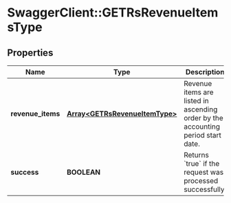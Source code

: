 # SwaggerClient::GETRsRevenueItemsType

## Properties
Name | Type | Description | Notes
------------ | ------------- | ------------- | -------------
**revenue_items** | [**Array&lt;GETRsRevenueItemType&gt;**](GETRsRevenueItemType.md) | Revenue items are listed in ascending order by the accounting period start date.  | [optional] 
**success** | **BOOLEAN** | Returns &#x60;true&#x60; if the request was processed successfully.  | [optional] 


